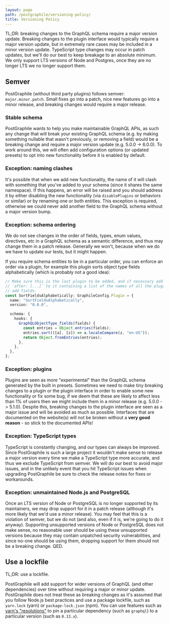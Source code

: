 ```yaml
---
layout: page
path: /postgraphile/versioning-policy/
title: Versioning Policy
---
```


TL;DR: breaking changes to the GraphQL schema require a major version update.
Breaking changes to the plugin interface would typically require a major
version update, but in extremely rare cases may be included in a minor version
update. TypeScript type changes may occur in patch updates, but we'll do our
best to keep breakage to an absolute minimum. We only support LTS versions of
Node and Postgres, once they are no longer LTS we no longer support them.

## Semver

PostGraphile (without third party plugins) follows semver: `major.minor.patch`.
Small fixes go into a patch, nice new features go into a minor release, and
breaking changes would require a major release.

### Stable schema

PostGraphile wants to help you make maintainable GraphQL APIs, as such any
change that will break your existing GraphQL schema (e.g. by making something
nullable that wasn't previously, or removing a field) would be a breaking change
and require a major version update (e.g. 5.0.0 -> 6.0.0). To work around this,
we will often add configuration options (or updated presets) to opt into new
functionality before it is enabled by default.

### Exception: naming clashes

It's possible that when we add new functionality, the name of it will clash
with something that you've added to your schema (since it shares the same
namespace). If this happens, an error will be raised and you should address it
by either disabling the new functionality (via `disablePlugins` or behaviors or
similar) or by renaming one or both entities. This exception is required,
otherwise we could never add another field to the GraphQL schema without a
major version bump.

### Exception: schema ordering

We do not see changes in the order of fields, types, enum values, directives,
etc in a GraphQL schema as a semantic difference, and thus may change them in a
patch release. Generally we won't, because when we do we have to update our
tests, but it might happen.

If you require schema entities to be in a particular order, you can enforce
an order via a plugin, for example this plugin sorts object type fields alphabetically (which is probably not a good idea):

```ts
// Make sure this is the last plugin to be added, and if necessary add
// `after: [...]` to it containing a list of the names of all the plugins that
// add fields.
const SortFieldsAlphabetically: GraphileConfig.Plugin = {
  name: "SortFieldsAlphabetically",
  version: "0.0.0",

  schema: {
    hooks: {
      GraphQLObjectType_fields(fields) {
        const entries = Object.entries(fields);
        entries.sort(([a], [z]) => a.localeCompare(z, "en-US"));
        return Object.fromEntries(entries);
      },
    },
  },
};
```

### Exception: plugins

Plugins are seen as more "experimental" than the GraphQL schema generated by
the built in presets. Sometimes we need to make tiny breaking changes to a
plugin or the plugin interface in order to enable some new functionality or fix
some bug, if we deem that these are likely to affect less than 1% of users then
we might include them in a minor release (e.g. 5.0.0 -> 5.1.0). Despite this,
breaking changes to the plugin interface are seen as a major issue and will be
avoided as much as possible. Interfaces that are documented on the website(s)
will not be broken without a **very good reason** - so stick to the documented
APIs!

### Exception: TypeScript types

TypeScript is constantly changing, and our types can always be improved. Since
PostGraphile is such a large project it wouldn't make sense to release a major
version every time we make a TypeScript type more accurate, and thus we exclude
TypeScript from semver. We will do our best to avoid major issues, and in the
unlikely event that you hit TypeScript issues when upgrading PostGraphile be
sure to check the release notes for fixes or workarounds.

### Exception: unmaintained Node.js and PostgreSQL

Once an LTS version of Node or PostgreSQL is no longer supported by its
maintainers, we may drop support for it in a patch release (although it's more
likely that we'd use a minor release). You may feel that this is a violation of
semver, but we do not (and also, even if it is, we're going to do it anyway).
Supporting unsupported versions of Node or PostgreSQL does not make sense, no
reasonable user should be using these unsupported versions because they may
contain unpatched security vulnerabilities, and since no-one should be using
them, dropping support for them should not be a breaking change. QED.

## Use a lockfile

TL;DR: use a lockfile.

PostGraphile will add support for wider versions of GraphQL (and other
dependencies) over time without requiring a major or minor update. PostGraphile
does not treat these as breaking changes as it's assumed that you follow Node.js
best practices and use a package lockfile, such as `yarn.lock` (yarn) or
`package-lock.json` (npm). You can use features such as
[yarn's "resolutions"](https://yarnpkg.com/lang/en/docs/selective-version-resolutions/)
to pin a particular dependency (such as `graphql`) to a particular version (such
as `0.13.x`).
